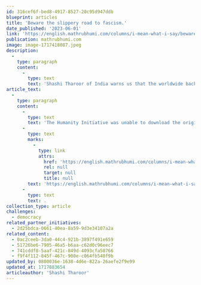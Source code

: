 ```yaml
---
id: 316cef6f-bed8-4917-8527-20c95d947ddb
blueprint: articles
title: 'Beware the slippery road to fascism.'
date_published: '2023-06-01'
link: 'https://english.mathrubhumi.com/columns/i-mean-what-i-say/beware-the-slippery-road-to-fascism-shashi-tharoor-column-1.8605703'
publication: mathrubhumi.com
image: image-1717418087.jpeg
description:
  -
    type: paragraph
    content:
      -
        type: text
        text: 'Shashi Tharoor of India warns us that the worldwide backlash against globalization is only likely to further accelerate in the post-COVID world. '
article_text:
  -
    type: paragraph
    content:
      -
        type: text
        text: 'The Humanity Initiative was unable to download the original text, but you can read the full article directly at: '
      -
        type: text
        marks:
          -
            type: link
            attrs:
              href: 'https://english.mathrubhumi.com/columns/i-mean-what-i-say/beware-the-slippery-road-to-fascism-shashi-tharoor-column-1.8605703'
              rel: null
              target: null
              title: null
        text: 'https://english.mathrubhumi.com/columns/i-mean-what-i-say/beware-the-slippery-road-to-fascism-shashi-tharoor-column-1.8605703'
      -
        type: text
        text: .
collection_type: article
challenges:
  - democracy
related_partner_initiatives:
  - 2d25bdca-0661-40ea-8a59-9d3e34107a2a
related_content:
  - 0ac2ceeb-3da0-44c4-921b-3897f491e659
  - 51726be6-7905-46a5-b6aa-c62d0c96eec7
  - 741cddf8-5aaf-421c-849d-4093cfa50766
  - f9f4f112-845f-467c-900e-c064fb540f9b
updated_by: 0800036e-1638-4d6e-822a-26aefe2f9e99
updated_at: 1717883654
articleauthor: 'Shashi Tharoor'
---
```

